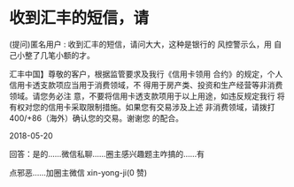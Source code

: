 # 收到汇丰的短信，请

(提问)匿名用户 : 收到汇丰的短信，请问大大，这种是银行的 风控警示么，用 自己小整了几笔小额的才。

汇丰中国】尊敬的客户，根据监管要求及我行《信用卡领用 合约》的规定，个人信用卡透支款项应当用于消费领域，不 得用于房产类、投资和生产经营等非消费领域。请您务必注 意，不要将信用卡透支款项用于以上用途，如违反规定我行 将有权对您的信用卡采取限制措施。如果您有交易涉及上述 非消费领域，请拨打 400/+86（海外）确认您的交易。谢谢您 的配合。

2018-05-20

回答：是的……微信私聊……圈主感兴趣题主咋搞的……有

点邪恶……加圈主微信 xin-yong-ji(0 赞)